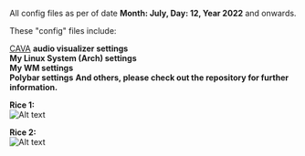 All config files as per of date **Month: July, Day: 12, Year 2022** and onwards.

These "config" files include:

[CAVA](https://aur.archlinux.org/packages/cava) **audio visualizer settings**\
**My Linux System (Arch) settings**\
**My WM settings**\
**Polybar settings**
**And others, please check out the repository for further information.**

**Rice 1:**\
![Alt text](https://assets.digitalocean.com/articles/alligator/boo.svg "a title")

**Rice 2:**\
![Alt text](https://user-images.githubusercontent.com/100123401/178525884-1bce8da8-dee6-4738-9926-a1413d30d71d.png "a title")
